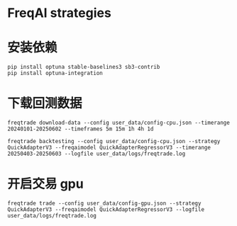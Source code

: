 # FreqAI strategies

# 安装依赖
```shell
pip install optuna stable-baselines3 sb3-contrib
pip install optuna-integration
```

# 下载回测数据
```shell
freqtrade download-data --config user_data/config-cpu.json --timerange 20240101-20250602 --timeframes 5m 15m 1h 4h 1d
```

```shell
freqtrade backtesting --config user_data/config-cpu.json --strategy QuickAdapterV3 --freqaimodel QuickAdapterRegressorV3 --timerange 20250403-20250603 --logfile user_data/logs/freqtrade.log
```
# 开启交易 gpu
```shell
freqtrade trade --config user_data/config-gpu.json --strategy QuickAdapterV3 --freqaimodel QuickAdapterRegressorV3 --logfile user_data/logs/freqtrade.log
```


